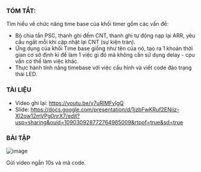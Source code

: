 ### TÓM TẮT:
Tìm hiểu về chức năng time base của khối timer gồm các vấn đề:

+ Bộ chia tần PSC, thanh ghi đếm CNT, thanh ghi tự động nạp lại ARR, yêu cầu ngắt mỗi khi cập nhật lại CNT (sự kiện tràn).
+ Ứng dụng của khối Time base giống như tên của nó, tạo ra 1 khoản thời gian cơ sở định kì để làm 1 việc gì đó mà không cần sử dụng delay - cpu vẫn có thể làm việc khác.
+ Thực hành tính năng timebase với việc cấu hình và viết code đảo trạng thái LED.

### TÀI LIỆU
+ Video ghi lại: https://youtu.be/y7uRlMFvIgQ
+ Slide: https://docs.google.com/presentation/d/1jzbFwKRuf2ENijz-Xl2ow12mVPg0nrX7/edit?usp=sharing&ouid=109030928772764985009&rtpof=true&sd=true
### BÀI TẬP
![image](https://github.com/minchangggg/Stm32/assets/125820144/a2b15090-e62d-46b5-8faa-9d9fb594b21d)

Gửi video ngắn 10s và mã code.
